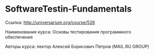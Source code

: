 # SoftwareTestin-Fundamentals

Ссылка:
http://universarium.org/course/526

Наименование курса:
Основы тестирования программного обеспечения

Авторы курса:
лектор Алексей Борисович Петров (MAIL.RU GROUP)
